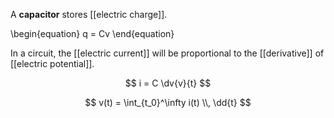 A **capacitor** stores [[electric charge]].

\begin{equation}
q = Cv
\end{equation}

In a circuit, the [[electric current]] will be proportional to the [[derivative]] of [[electric potential]].

$$
i = C \dv{v}{t}
$$

$$
v(t) = \int_{t_0}^\infty i(t) \\, \dd{t}
$$